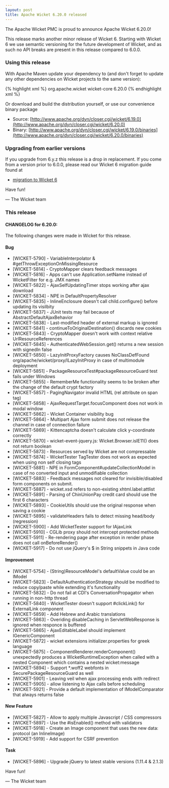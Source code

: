 ```yaml
---
layout: post
title: Apache Wicket 6.20.0 released
---
```

The Apache Wicket PMC is proud to announce Apache Wicket 6.20.0!

This release marks another minor release of Wicket 6. Starting
with Wicket 6 we use semantic versioning for the future development
of Wicket, and as such no API breaks are present in this release
compared to 6.0.0.

### Using this release

With Apache Maven update your dependency to (and don't forget to
update any other dependencies on Wicket projects to the same version):

{% highlight xml %}
<dependency>
<groupId>org.apache.wicket</groupId>
<artifactId>wicket-core</artifactId>
<version>6.20.0</version>
</dependency>
{% endhighlight xml %}

Or download and build the distribution yourself, or use our
convenience binary package

 * Source: [http://www.apache.org/dyn/closer.cgi/wicket/6.19.0](http://www.apache.org/dyn/closer.cgi/wicket/6.20.0)
 * Binary: [http://www.apache.org/dyn/closer.cgi/wicket/6.19.0/binaries](http://www.apache.org/dyn/closer.cgi/wicket/6.20.0/binaries)

### Upgrading from earlier versions

If you upgrade from 6.y.z this release is a drop in replacement. If
you come from a version prior to 6.0.0, please read our Wicket 6
migration guide found at

 * [migration to Wicket 6]( https://cwiki.apache.org/confluence/display/WICKET/Migration+to+Wicket+6.0)

Have fun!

— The Wicket team

### This release

#### CHANGELOG for 6.20.0:

The following changes were made in Wicket for this release.

#### Bug

* [WICKET-5790] - VariableInterpolator & #getThrowExceptionOnMissingResource
* [WICKET-5814] - CryptoMapper clears feedback messages
* [WICKET-5816] - Apps can't use Application.setName instead of WicketFilter for e.g. JMX names
* [WICKET-5822] - AjaxSelfUpdatingTimer stops working after ajax download
* [WICKET-5834] - NPE in DefaultPropertyResolver
* [WICKET-5835] - InlineEnclosure doesn't call child.configure() before updating its visilbity
* [WICKET-5837] - JUnit tests may fail because of AbstractDefaultAjaxBehavior
* [WICKET-5838] - Last-modified header of external markup is ignored
* [WICKET-5841] - continueToOriginalDestination() discards new cookies
* [WICKET-5843] - CryptoMapper doesn't work with context relative UrlResourceReferences
* [WICKET-5845] - AuthenticatedWebSession.get() returns a new session with signedIn false
* [WICKET-5850] - LazyInitProxyFactory causes NoClassDefFound org/apache/wicket/proxy/ILazyInitProxy in case of multimodule deployment
* [WICKET-5851] - PackageResourceTest#packageResourceGuard test fails under Windows
* [WICKET-5855] - RememberMe functionality seems to be broken after the change of the default crypt factory
* [WICKET-5857] - PagingNavigator invalid HTML (rel attribute on span tag)
* [WICKET-5858] - AjaxRequestTarget.focusComponent does not work in modal window
* [WICKET-5862] - Wicket Container visibility bug
* [WICKET-5864] - Multipart Ajax form submit does not release the channel in case of connection failure
* [WICKET-5869] - Kittencaptcha doesn't calculate click y-coordinate correctly
* [WICKET-5870] - wicket-event-jquery.js: Wicket.Browser.isIE11() does not return boolean
* [WICKET-5873] - Resources served by Wicket are not compressable
* [WICKET-5874] - WicketTester TagTester does not work as expected when using non self closing tags
* [WICKET-5881] - NPE in FormComponent#updateCollectionModel in case of no converted input and unmodifiable collection
* [WICKET-5883] - Feedback messages not cleared for invisible/disabled form components on submit.
* [WICKET-5887] - wicket.xsd refers to non-existing xhtml.label:attlist
* [WICKET-5891] - Parsing of ChinUnionPay credit card should use the first 6 characters
* [WICKET-5893] - CookieUtils should use the original response when saving a cookie
* [WICKET-5895] - validateHeaders fails to detect missing head/body (regression)
* [WICKET-5900] - Add WicketTester support for IAjaxLink
* [WICKET-5910] - CGLib proxy should not intercept protected methods
* [WICKET-5911] - Re-rendering page after exception in render phase does not call onBeforeRender()
* [WICKET-5917] - Do not use jQuery's $ in String snippets in Java code


#### Improvement

* [WICKET-5754] - (String)ResourceModel's defaultValue could be an IModel<String>
* [WICKET-5823] - DefaultAuthenticationStrategy should be modified to reduce copy/paste while extending it's functionality
* [WICKET-5832] - Do not fail at CDI's ConversationPropagator when running in non-http thread
* [WICKET-5840] - WicketTester doesn't support #clickLink() for ExternalLink component
* [WICKET-5859] - Add Hebrew and Arabic translations
* [WICKET-5863] - Overiding disableCaching in ServletWebResponse is ignored when responce is buffered
* [WICKET-5865] - AjaxEditableLabel should implement IGenericComponent
* [WICKET-5872] - wicket extensions initializer.properties for greek language
* [WICKET-5875] - ComponentRenderer.renderComponent() unexpectedly produces a WicketRuntimeException when called with a nested Component which contains a nested wicket:message
* [WICKET-5894] - Support *.woff2 webfonts in SecurePackageResourceGuard as well
* [WICKET-5901] - Leaving veil when ajax processing ends with redirect
* [WICKET-5905] - allow listening to Ajax calls before scheduling
* [WICKET-5921] - Provide a default implementation of IModelComparator that always returns false


#### New Feature

* [WICKET-5827] - Allow to apply multiple Javascript / CSS compressors
* [WICKET-5897] - Use the #isEnabled() method with validators
* [WICKET-5918] - Create an Image component that uses the new data: protocol (an InlineImage)
* [WICKET-5919] - Add support for CSRF prevention

#### Task

* [WICKET-5896] - Upgrade jQuery to latest stable versions (1.11.4 & 2.1.3)

Have fun!

— The Wicket team
